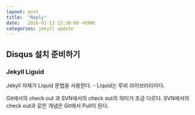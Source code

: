 ```yaml
---
layout: post
title:  "Reply"
date:   2016-01-13 12:30:00 +0900
categories: jekyll update
---
```


## Disqus 설치 준비하기

### Jekyll Liguid

Jekyll 자체가 Liquid 문법을 사용한다. - Liquid는 루비 라이브러리이다.

Git에서의 check out 과 SVN에서의 check out의 의미가 조금 다르다. SVN에서의 check out과 같은 개념은 Git에서 Pull이 된다.
